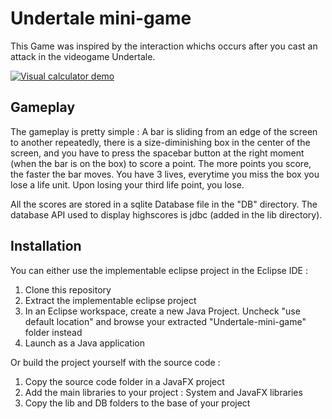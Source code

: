 # Undertale mini-game 

This Game was inspired by the interaction whichs occurs after you cast an attack in the videogame Undertale.

[![Visual calculator demo](https://j.gifs.com/zvDY6r.gif)](https://gifs.com/gif/visual-calculator-zvDY6r)

## Gameplay

The gameplay is pretty simple : A bar is sliding from an edge of the screen to another repeatedly, there is a size-diminishing box in the center of the screen, and you have to press the spacebar button at the right moment (when the bar is on the box) to score a point. The more points you score, the faster the bar moves. You have 3 lives, everytime you miss the box you lose a life unit. Upon losing your third life point, you lose.

All the scores are stored in a sqlite Database file in the "DB" directory. The database API used to display highscores is jdbc (added in the lib directory).

## Installation

You can either use the implementable eclipse project in the Eclipse IDE :
1. Clone this repository
2. Extract the implementable eclipse project
3. In an Eclipse workspace, create a new Java Project. Uncheck "use default location" and browse your extracted "Undertale-mini-game" folder instead
4. Launch as a Java application

Or build the project yourself with the source code :
1. Copy the source code folder in a JavaFX project
2. Add the main libraries to your project : System and JavaFX libraries
3. Copy the lib and DB folders to the base of your project
 
 

